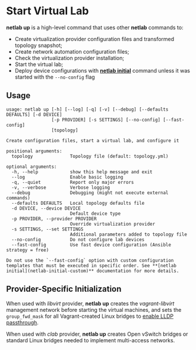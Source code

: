 # Start Virtual Lab

**netlab up** is a high-level command that uses other **netlab** commands to:

* Create virtualization provider configuration files and transformed topology snapshot;
* Create network automation configuration files;
* Check the virtualization provider installation;
* Start the virtual lab;
* Deploy device configurations with **[netlab initial](initial.md)** command unless it was started with the `--no-config` flag

## Usage

```text
usage: netlab up [-h] [--log] [-q] [-v] [--debug] [--defaults DEFAULTS] [-d DEVICE]
                 [-p PROVIDER] [-s SETTINGS] [--no-config] [--fast-config]
                 [topology]

Create configuration files, start a virtual lab, and configure it

positional arguments:
  topology              Topology file (default: topology.yml)

optional arguments:
  -h, --help            show this help message and exit
  --log                 Enable basic logging
  -q, --quiet           Report only major errors
  -v, --verbose         Verbose logging
  --debug               Debugging (might not execute external commands)
  --defaults DEFAULTS   Local topology defaults file
  -d DEVICE, --device DEVICE
                        Default device type
  -p PROVIDER, --provider PROVIDER
                        Override virtualization provider
  -s SETTINGS, --set SETTINGS
                        Additional parameters added to topology file
  --no-config           Do not configure lab devices
  --fast-config         Use fast device configuration (Ansible strategy = free)
```

```{warning}
Do not use the `--fast-config` option with custom configuration templates that must be executed in specific order. See **‌[netlab initial](netlab-initial-custom)** documentation for more details.
```

## Provider-Specific Initialization

When used with *libvirt* provider, **netlab up** creates the *vagrant-libvirt* management network before starting the virtual machines, and sets the `group_fwd_mask` for all Vagrant-created Linux bridges to [enable LLDP passthrough](https://blog.ipspace.net/2020/12/linux-bridge-lldp.html).

When used with *clab* provider, **netlab up** creates Open vSwitch bridges or standard Linux bridges needed to implement multi-access networks.
